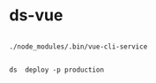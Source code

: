 # ds-vue

```shell

./node_modules/.bin/vue-cli-service

```


```shell

ds  deploy -p production

```

